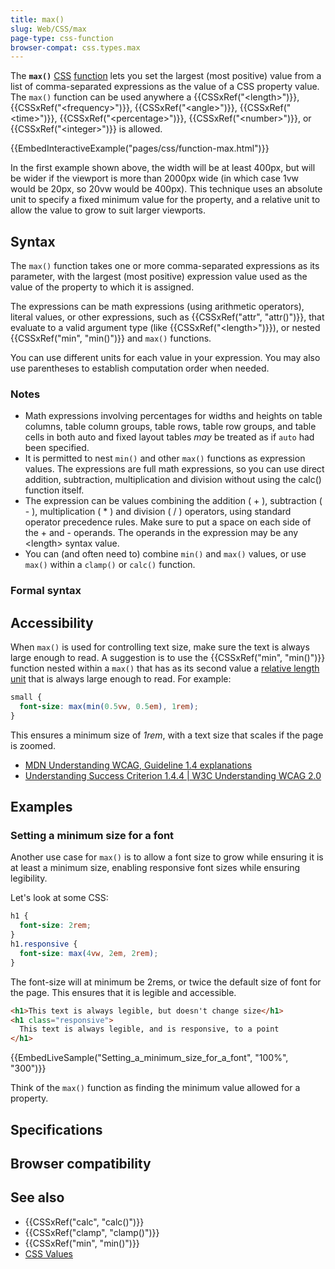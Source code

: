 ```yaml
---
title: max()
slug: Web/CSS/max
page-type: css-function
browser-compat: css.types.max
---
```




The **`max()`** [CSS](/Web/CSS) [function](/Web/CSS/CSS_Functions) lets you set the largest (most positive) value from a list of comma-separated expressions as the value of a CSS property value. The `max()` function can be used anywhere a {{CSSxRef("&lt;length&gt;")}}, {{CSSxRef("&lt;frequency&gt;")}}, {{CSSxRef("&lt;angle&gt;")}}, {{CSSxRef("&lt;time&gt;")}}, {{CSSxRef("&lt;percentage&gt;")}}, {{CSSxRef("&lt;number&gt;")}}, or {{CSSxRef("&lt;integer&gt;")}} is allowed.

{{EmbedInteractiveExample("pages/css/function-max.html")}}

In the first example shown above, the width will be at least 400px, but will be wider if the viewport is more than 2000px wide (in which case 1vw would be 20px, so 20vw would be 400px). This technique uses an absolute unit to specify a fixed minimum value for the property, and a relative unit to allow the value to grow to suit larger viewports.

## Syntax

The `max()` function takes one or more comma-separated expressions as its parameter, with the largest (most positive) expression value used as the value of the property to which it is assigned.

The expressions can be math expressions (using arithmetic operators), literal values, or other expressions, such as {{CSSxRef("attr", "attr()")}}, that evaluate to a valid argument type (like {{CSSxRef("&lt;length&gt;")}}), or nested {{CSSxRef("min", "min()")}} and `max()` functions.

You can use different units for each value in your expression. You may also use parentheses to establish computation order when needed.

### Notes

- Math expressions involving percentages for widths and heights on table columns, table column groups, table rows, table row groups, and table cells in both auto and fixed layout tables _may_ be treated as if `auto` had been specified.
- It is permitted to nest `min()` and other `max()` functions as expression values. The expressions are full math expressions, so you can use direct addition, subtraction, multiplication and division without using the calc() function itself.
- The expression can be values combining the addition ( + ), subtraction ( - ), multiplication ( \* ) and division ( / ) operators, using standard operator precedence rules. Make sure to put a space on each side of the + and - operands. The operands in the expression may be any \<length> syntax value.
- You can (and often need to) combine `min()` and `max()` values, or use `max()` within a `clamp()` or `calc()` function.

### Formal syntax



## Accessibility

When `max()` is used for controlling text size, make sure the text is always large enough to read. A suggestion is to use the {{CSSxRef("min", "min()")}} function nested within a `max()` that has as its second value a [relative length unit](/Web/CSS/length#relative_length_units) that is always large enough to read. For example:

```css
small {
  font-size: max(min(0.5vw, 0.5em), 1rem);
}
```

This ensures a minimum size of _1rem_, with a text size that scales if the page is zoomed.

- [MDN Understanding WCAG, Guideline 1.4 explanations](/Web/Accessibility/Understanding_WCAG/Perceivable#guideline_1.4_make_it_easier_for_users_to_see_and_hear_content_including_separating_foreground_from_background)
- [Understanding Success Criterion 1.4.4 | W3C Understanding WCAG 2.0](https://www.w3.org/TR/UNDERSTANDING-WCAG20/visual-audio-contrast-scale.html)

## Examples

### Setting a minimum size for a font

Another use case for `max()` is to allow a font size to grow while ensuring it is at least a minimum size, enabling responsive font sizes while ensuring legibility.

Let's look at some CSS:

```css
h1 {
  font-size: 2rem;
}
h1.responsive {
  font-size: max(4vw, 2em, 2rem);
}
```

The font-size will at minimum be 2rems, or twice the default size of font for the page. This ensures that it is legible and accessible.

```html
<h1>This text is always legible, but doesn't change size</h1>
<h1 class="responsive">
  This text is always legible, and is responsive, to a point
</h1>
```

{{EmbedLiveSample("Setting_a_minimum_size_for_a_font", "100%", "300")}}

Think of the `max()` function as finding the minimum value allowed for a property.

## Specifications



## Browser compatibility



## See also

- {{CSSxRef("calc", "calc()")}}
- {{CSSxRef("clamp", "clamp()")}}
- {{CSSxRef("min", "min()")}}
- [CSS Values](/Learn/CSS/Building_blocks/Values_and_units)
